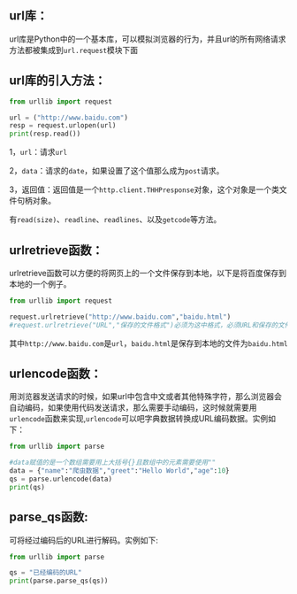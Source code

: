 ## **url库：**

url库是Python中的一个基本库，可以模拟浏览器的行为，并且url的所有网络请求方法都被集成到`url.request`模块下面

## url库的引入方法：

```py
from urllib import request

url = ("http://www.baidu.com")
resp = request.urlopen(url)
print(resp.read())
```

1，`url`：请求`url`

2，`data`：请求的`date`，如果设置了这个值那么成为`post`请求。

3，返回值：返回值是一个`http.client.THHPresponse`对象，这个对象是一个类文件句柄对象。

有`read(size)`、`readline`、`readlines`、以及`getcode`等方法。

## urlretrieve函数：

urlretrieve函数可以方便的将网页上的一个文件保存到本地，以下是将百度保存到本地的一个例子。

```py
from urllib import request

request.urlretrieve("http://www.baidu.com","baidu.html")
#request.urlretrieve("URL","保存的文件格式")必须为这中格式，必须URL和保存的文件格式必须要加上""
```

其中`http://www.baidu.com`是`url`，`baidu.html`是保存到本地的文件为`baidu.html`

## urlencode函数：

用浏览器发送请求的时候，如果url中包含中文或者其他特殊字符，那么浏览器会自动编码，如果使用代码发送请求，那么需要手动编码，这时候就需要用`urlencode`函数来实现,`urlencode`可以吧字典数据转换成URL编码数据。实例如下：

```py
from urllib import parse

#data赋值的是一个数组需要用上大括号{}且数组中的元素需要使用""
data = {"name":"爬虫数据","greet":"Hello World","age":10}
qs = parse.urlencode(data)
print(qs)
```

## parse\_qs函数:

可将经过编码后的URL进行解码。实例如下:

```py
from urllib import parse

qs = "已经编码的URL"
print(parse.parse_qs(qs))
```




